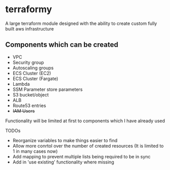 # terraformy
A large terraform module designed with the ability to create custom fully built aws infrastructure

## Components which can be created
- VPC
- Security group
- Autoscaling groups
- ECS Cluster (EC2)
- ECS Cluster (Fargate)
- Lambda
- SSM Parameter store parameters
- S3 bucket/object
- ALB
- Route53 entries
- ~~IAM Users~~

Functionality will be limited at first to components which I have already used

TODOs
- Reorganize variables to make things easier to find
- Allow more conrtol over the number of created resources (It is limited to 1 in many cases now)
- Add mapping to prevent multiple lists being required to be in sync
- Add in 'use existing' functionality where missing